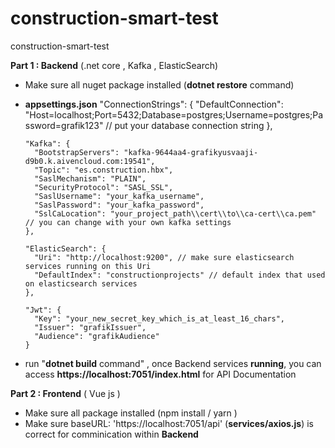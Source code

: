 # construction-smart-test
construction-smart-test

**Part 1 : Backend** (.net core , Kafka , ElasticSearch)

- Make sure all nuget package installed (**dotnet restore** command)

- **appsettings.json**
    "ConnectionStrings": {
        "DefaultConnection": "Host=localhost;Port=5432;Database=postgres;Username=postgres;Password=grafik123" // put your database connection string
      },
  
      "Kafka": {
        "BootstrapServers": "kafka-9644aa4-grafikyusvaaji-d9b0.k.aivencloud.com:19541",
        "Topic": "es.construction.hbx",
        "SaslMechanism": "PLAIN",
        "SecurityProtocol": "SASL_SSL", 
        "SaslUsername": "your_kafka_username",
        "SaslPassword": "your_kafka_password",
        "SslCaLocation": "your_project_path\\cert\\to\\ca-cert\\ca.pem"  // you can change with your own kafka settings
      },
  
      "ElasticSearch": {
        "Uri": "http://localhost:9200", // make sure elasticsearch services running on this Uri
        "DefaultIndex": "constructionprojects" // default index that used on elasticsearch services
      },
  
      "Jwt": {
        "Key": "your_new_secret_key_which_is_at_least_16_chars",
        "Issuer": "grafikIssuer",
        "Audience": "grafikAudience"
      }
- run "**dotnet build** command" , once Backend services **running**, you can access **https://localhost:7051/index.html** for API Documentation

**Part 2 : Frontend** ( Vue js ) 
- Make sure all package installed (npm install / yarn )
- Make sure 
  baseURL: 'https://localhost:7051/api' (**services/axios.js**) is correct for comminication within **Backend**

  
